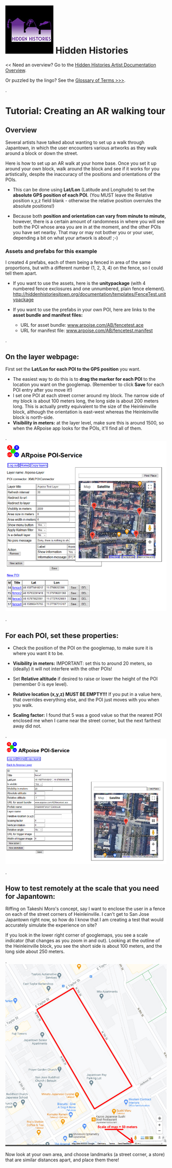 
# ![Hidden Histories Logo](/images/hiddenhistories-logo.png) Hidden Histories 
<< Need an overview? Go to the [Hidden Histories Artist Documentation Overview](http://hiddenhistoriesjtown.org/documentation).

Or puzzled by the lingo? See the [Glossary of Terms >>>](https://github.com/Hidden-Histories/Public-Resources/blob/master/documentation/ARpoiseGlossary.md#-hidden-histories-artists).

.

# Tutorial: Creating an AR walking tour

## Overview

Several artists have talked about wanting to set up a walk through Japantown, in which the user encounters various artworks as they walk around a block or down the street.

Here is how to set up an AR walk at your home base. Once you set it up around your own block, walk around the block and see if it works for you artistically, despite the inaccuracy of the positions and orientations of the POIs.

- This can be done using **Lat/Lon** (Latitude and Longitude) to set the **absolute GPS position of each POI.** (You MUST leave the Relative position x,y,z field blank - otherwise the relative position overrules the absolute positions!)

- Because both **position and orientation can vary from minute to minute,** however, there is a certain amount of randomness in where you will see both the POI whose area you are in at the moment, and the other POIs you have set nearby. That may or may not bother you or your user, depending a bit on what your artwork is about! ;-)

### Assets and prefabs for this example
I created 4 prefabs, each of them being a fenced in area of the same proportions, but with a different number (1, 2, 3, 4) on the fence, so I could tell them apart.

- If you want to use the assets, here is the **unitypackage** (with 4 numbered fence exclosures and one unnumbered, plain fence element).
http://hiddenhistoriesjtown.org/documentation/templates/FenceTest.unitypackage

- If you want to use the prefabs in your own POI, here are links to the **asset bundle and manifest files:**
  - URL for asset bundle: www.arpoise.com/AB/fencetest.ace
  - URL for manifest file: www.arpoise.com/AB/fencetest.manifest

.
## On the layer webpage:

First set the **Lat/Lon for each POI to the GPS position** you want.
  - The easiest way to do this is to **drag the marker for each POI** to the location you want on the googlemap. (Remember to click **Save** for each POI entry after you move it!)
  - I set one POI at each street corner around my block. The narrow side of my block is about 100 meters long, the long side is about 200 meters long. This is actually pretty equivalent to the size of the Heinleinville block, although the orientation is east-west whereas the Heinleinville block is north-side.
  - **Visibility in meters:** at the layer level, make sure this is around 1500, so when the ARpoise app looks for the POIs, it'll find all of them.
  
.
![ARwalkExample_POIs-4Corners](images/ARwalkExample_POIs-4Corners.jpg)

.
## For each POI, set these properties:

  - Check the position of the POI on the googlemap, to make sure it is where you want it to be.
  
  - **Visibility in meters:** IMPORTANT: set this to around 20 meters, so (ideally) it will not interfere with the other POIs!
  
  - Set **Relative altitude** if desired to raise or lower the height of the POI (remember 0 is eye level).

  - **Relative location (x,y,z) MUST BE EMPTY!!!** If you put in a value here, that overrides everything else, and the POI just moves with you when you walk.
  
  - **Scaling factor:** I found that 5 was a good value so that the nearest POI enclosed me when I came near the street corner, but the next farthest away did not.

.
![ARwalkExample_POIs-4Corners](images/ARwalkExample_POIproperties.jpg)

.
## How to test remotely at the scale that you need for Japantown:

Riffing on Takeshi Moro's concept, say I want to enclose the user in a fence on each of the street corners of Heinleinville. I can't get to San Jose Japantown right now, so how do I know that I am creating a test that would accurately simulate the experience on site?

If you look in the lower right corner of googlemaps, you see a scale indicator (that changes as you zoom in and out). Looking at the outline of the Heinleinville block, you see the short side is about 100 meters, and the long side about 250 meters.

.
![Googlemaps Heinleinville scale](images/googlemaps_Heinleinville_scale.jpg)

Now look at your own area, and choose landmarks (a street corner, a store) that are similar distances apart, and place them there!

